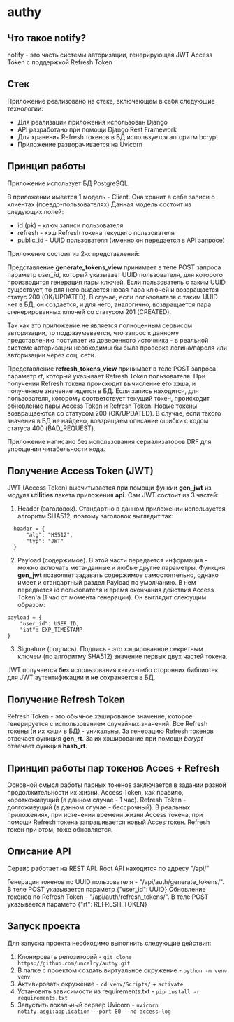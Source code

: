 # authy



## Что такое notify?

notify - это часть системы авторизации, генерирующая JWT Access Token с поддержкой Refresh Token

## Стек

Приложение реализовано на стеке, включающем в себя следующие технологии:
- Для реализации приложения использован Django
- API разработано при помощи Django Rest Framework
- Для хранения Refresh токенов в БД используется алгоритм bcrypt
- Приложение разворачивается на Uvicorn

## Принцип работы

Приложение использует БД PostgreSQL.

В приложении имеется 1 модель - Client. Она хранит в себе записи о клиентах (псевдо-пользователях)
Данная модель состоит из следующих полей:
- id (pk) - ключ записи пользователя
- refresh - хэш Refresh токена текущего пользователя
- public_id - UUID пользователя (именно он передается в API запросе)

Приложение состоит из 2-х представлений:

Представление **generate_tokens_view** принимает в теле POST запроса параметр *user_id*, который указывает UUID пользователя, для которого производится генерация пары ключей. Если пользователь с таким UUID существует, то для него выдается новая пара ключей и возвращается статус 200 (OK/UPDATED). В случае, если пользователя с таким UUID нет в БД, он создается, и для него, аналогично, возвращается пара сгенерированных ключей со статусом 201 (CREATED).

Так как это приложение не является полноценным сервисом авторизации, то подразумевается, что запрос к данному представлению поступает из доверенного источника - в реальной системе авторизации необходимы бы была проверка логина/пароля или авторизации через соц. сети.

Представление **refresh_tokens_view** принимает в теле POST запроса параметр *rt*, который указывает Refresh Token пользователя. При получении Refresh токена происходит вычисление его хэша, и полученное значение ищется в БД. Если запись находится, для пользователя, которому соответствует текущий токен, происходит обновление пары Access Token и Refresh Token. Новые токены возвращаеются со статусом 200 (OK/UPDATED). В случае, если такого значения в БД не найдено, вовзращаем описание ошибки с кодом статуса 400 (BAD_REQUEST).

Приложение написано без использования сериализаторов DRF для упрощения читабельности кода.

## Получение Access Token (JWT)

JWT (Access Token) высчитывается при помощи функии **gen_jwt** из модуля **utilities** пакета приложения **api**. Сам JWT состоит из 3 частей:
1. Header (заголовок). Стандартно в данном приложении используется алгоритм SHA512, поэтому заголовок выглядит так: 
```
  header = {
      "alg": "HS512",
      "typ": "JWT"
  }
```

2. Payload (содержимое). В этой части передается информация - можно включать мета-данные и любые другие параметры. Функция **gen_jwt** позволяет задавать содержимое самостоятельно, однако имеет и стандартный раздел Payload по умолчанию. В нем передается id пользователя и время окончания действия Access Token'а (1 час от момента генерации). Он выглядит слеюущим образом:
```
payload = {
    "user_id": USER_ID,
    "iat": EXP_TIMESTAMP
}
```

3. Signature (подпись). Подпись - это хэшированное секретным ключем (по алгоритму SHA512) значение первых двух частей токена.

JWT получается **без** использования каких-либо сторонних библиотек для JWT аутентификации и **не** сохраняется в БД.

## Получение Refresh Token

Refresh Token - это обычное хэшированое значение, которое генерируется с использованием случайных значений. Все Refresh токены (и их хэши в БД) - уникальны.
За генерацию Refresh токенов отвечает функция **gen_rt**. За их хэширование при помощи *bcrypt* отвечает функция **hash_rt**.

## Принцип работы пар токенов Acces + Refresh

Основной смысл работы парных токенов заключается в задании разной продолжительности их жизни. Access Token, как правило, короткоживущий (в данном случае - 1 час). Refresh Token - долгоживущий (в данном случае - бессрочный). В реальных приложениях, при истечении времени жизни Access токена, при помощи Refresh токена запрашивается новый Acces токен. Refresh токен при этом, тоже обновляется.

## Описание API
Сервис работает на REST API. Root API находится по адресу "/api/"

Генерация токенов по UUID пользователя - "/api/auth/generate_tokens/". В теле POST указывается параметр {"user_id": UUID}
Обновление токенов по Refresh Token - "/api/auth/refresh_tokens/". В теле POST указывается параметр {"rt": REFRESH_TOKEN}

## Запуск проекта

Для запуска проекта необходимо выполнить следующие действия:

1. Клонировать репозиторий - ```git clone https://github.com/uncelry/authy.git```
2. В папке с проектом создать виртуальное окружение - ```python -m venv venv```
3. Активировать окружение - ```cd venv/Scripts/``` + ```activate```
4. Установить зависимости из requirements.txt - ```pip install -r requirements.txt```
5. Запустить локальный сервер Uvicorn - ```uvicorn notify.asgi:application --port 80 --no-access-log```
